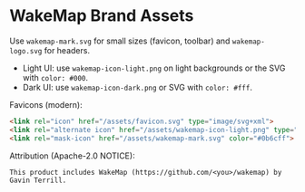 # WakeMap Brand Assets

Use `wakemap-mark.svg` for small sizes (favicon, toolbar) and `wakemap-logo.svg` for headers.
- Light UI: use `wakemap-icon-light.png` on light backgrounds or the SVG with `color: #000`.
- Dark UI: use `wakemap-icon-dark.png` or SVG with `color: #fff`.

Favicons (modern):
```html
<link rel="icon" href="/assets/favicon.svg" type="image/svg+xml">
<link rel="alternate icon" href="/assets/wakemap-icon-light.png" type="image/png" sizes="512x512">
<link rel="mask-icon" href="/assets/wakemap-mark.svg" color="#0b6cff">
```

Attribution (Apache-2.0 NOTICE):
```
This product includes WakeMap (https://github.com/<you>/wakemap) by Gavin Terrill.
```